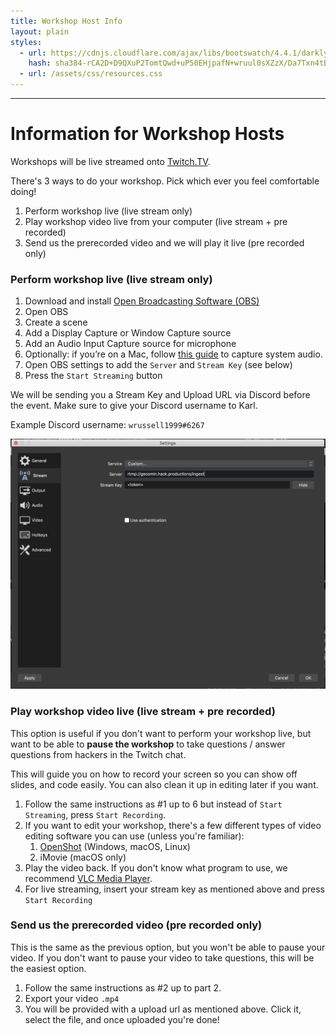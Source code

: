 ```yaml
---
title: Workshop Host Info
layout: plain
styles:
  - url: https://cdnjs.cloudflare.com/ajax/libs/bootswatch/4.4.1/darkly/bootstrap.min.css
    hash: sha384-rCA2D+D9QXuP2TomtQwd+uP50EHjpafN+wruul0sXZzX/Da7Txn4tB9aLMZV4DZm
  - url: /assets/css/resources.css
---
```

---

# Information for Workshop Hosts

Workshops will be live streamed onto [Twitch.TV](https://twitch.tv/hackquarantine).

There's 3 ways to do your workshop. Pick which ever you feel comfortable doing!

1. Perform workshop live (live stream only)
2. Play workshop video live from your computer (live stream + pre recorded)
3. Send us the prerecorded video and we will play it live (pre recorded only)

### Perform workshop live (live stream only)

1. Download and install [Open Broadcasting Software (OBS)](https://obsproject.com/)
2. Open OBS
3. Create a scene
4. Add a Display Capture or Window Capture source
5. Add an Audio Input Capture source for microphone
6. Optionally: if you’re on a Mac, follow [this guide](https://obsproject.com/forum/resources/os-x-capture-audio-with-ishowu-audio-capture.505/) to capture system audio.
7. Open OBS settings to add the `Server` and `Stream Key` (see below)
8. Press the `Start Streaming` button


We will be sending you a Stream Key and Upload URL via Discord before the event. Make sure to give your Discord username to Karl. 

Example Discord username: `wrussell1999#6267`

<img src="assets/img/workshops/obs_settings.png" height="400">

### Play workshop video live (live stream + pre recorded)

This option is useful if you don't want to perform your workshop live, but want to be able to **pause the workshop** to take questions / answer questions from hackers in the Twitch chat.

This will guide you on how to record your screen so you can show off slides, and code easily. You can also clean it up in editing later if you want.

1. Follow the same instructions as #1 up to 6 but instead of `Start Streaming`, press `Start Recording`.
2. If you want to edit your workshop, there's a few different types of video editing software you can use (unless you're familiar):
   1. [OpenShot](https://www.openshot.org/) (Windows, macOS, Linux)
   2. iMovie (macOS only)
3. Play the video back. If you don't know what program to use, we recommend [VLC Media Player](https://www.videolan.org/vlc/index.en-GB.html).
4. For live streaming, insert your stream key as mentioned above and press `Start Recording`

### Send us the prerecorded video (pre recorded only)

This is the same as the previous option, but you won't be able to pause your video. If you don't want to pause your video to take questions, this will be the easiest option.

1. Follow the same instructions as #2 up to part 2.
2. Export your video `.mp4` 
3. You will be provided with a upload url as mentioned above. Click it, select the file, and once uploaded you're done!
